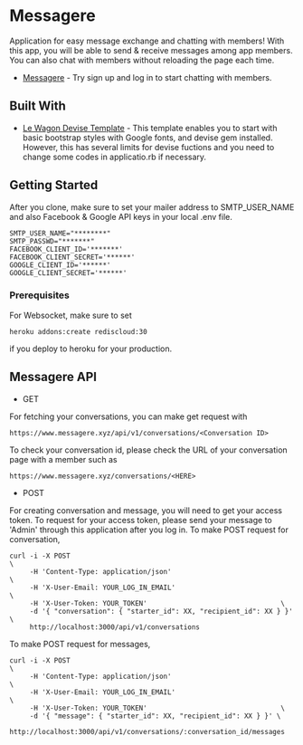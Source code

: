 # Messagere

Application for easy message exchange and chatting with members!
With this app, you will be able to send & receive messages among app members.
You can also chat with members without reloading the page each time.
* [Messagere](https://www.messagere.xyz/) - Try sign up and log in to start chatting with members.

## Built With

* [Le Wagon Devise Template](https://github.com/lewagon/rails-templates) - This template enables you to start with basic bootstrap styles with Google fonts, and devise gem installed. However, this has several limits for devise fuctions and you need to change some codes in applicatio.rb if necessary. 

## Getting Started

After you clone, make sure to set your mailer address to SMTP_USER_NAME and also Facebook & Google API keys in your local .env file.
```
SMTP_USER_NAME="********"
SMTP_PASSWD="*******"
FACEBOOK_CLIENT_ID='*******'
FACEBOOK_CLIENT_SECRET='******'
GOOGLE_CLIENT_ID='******'
GOOGLE_CLIENT_SECRET='******'
```

### Prerequisites

For Websocket, make sure to set

```
heroku addons:create rediscloud:30
```
if you deploy to heroku for your production.

## Messagere API

* GET

For fetching your conversations, you can make get request with
```
https://www.messagere.xyz/api/v1/conversations/<Conversation ID>
```
To check your conversation id, please check the URL of your conversation page with a member such as
```
https://www.messagere.xyz/conversations/<HERE>
```

* POST

For creating conversation and message, you will need to get your access token. 
To request for your access token, please send your message to 'Admin' through this application after you log in.
To make POST request for conversation,
```
curl -i -X POST                                                              \
     -H 'Content-Type: application/json'                                     \
     -H 'X-User-Email: YOUR_LOG_IN_EMAIL'                                      \
     -H 'X-User-Token: YOUR_TOKEN'                                 \
     -d '{ "conversation": { "starter_id": XX, "recipient_id": XX } }' \
     http://localhost:3000/api/v1/conversations
```

To make POST request for messages,
```
curl -i -X POST                                                              \
     -H 'Content-Type: application/json'                                     \
     -H 'X-User-Email: YOUR_LOG_IN_EMAIL'                                      \
     -H 'X-User-Token: YOUR_TOKEN'                                 \
     -d '{ "message": { "starter_id": XX, "recipient_id": XX } }' \
     http://localhost:3000/api/v1/conversations/:conversation_id/messages
```




